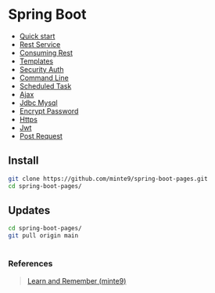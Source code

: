 # Spring Boot

- [Quick start](./quick_start/) 
- [Rest Service](./rest_service/) 
- [Consuming Rest](./consuming_rest/) 
- [Templates](./templates/) 
- [Security Auth](./security_auth/) 
- [Command Line](./command_line/)
- [Scheduled Task](./scheduled_task/)  
- [Ajax](./ajax/)  
- [Jdbc Mysql](./jdbc_mysql/)  
- [Encrypt Password](./encrypt_password/)  
- [Https](./https/) 
- [Jwt](./jwt/) 
- [Post Request](./post_request/) 

## Install

~~~sh
git clone https://github.com/minte9/spring-boot-pages.git
cd spring-boot-pages/
~~~

## Updates

~~~sh
cd spring-boot-pages/
git pull origin main
~~~

#

### References
> [Learn and Remember (minte9)](https://www.minte9.com)